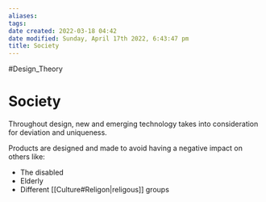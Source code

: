 ```yaml
---
aliases: 
tags: 
date created: 2022-03-18 04:42
date modified: Sunday, April 17th 2022, 6:43:47 pm
title: Society
---
```


#Design_Theory

# Society

Throughout design, new and emerging technology takes into consideration for deviation and uniqueness.

Products are designed and made to avoid having a negative impact on others like:

- The disabled
- Elderly
- Different [[Culture#Religon|religous]] groups

